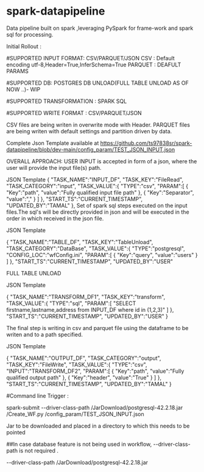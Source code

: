 # spark-datapipeline
Data pipeline built on spark ,leveraging PySpark for frame-work and spark sql for processing.

Initial Rollout :

#SUPPORTED INPUT FORMAT:
CSV/PARQUET/JSON
CSV : Default encoding utf-8,Header=True,InferSchema=True
PARQUET : DEAFULT PARAMS

#SUPPORTED DB:
POSTGRES DB UNLOAD(FULL TABLE UNLOAD AS OF NOW ..)- WIP

#SUPPORTED TRANSFORMATION :
SPARK SQL

#SUPPORTED WRITE FORMAT :
CSV/PARQUET/JSON

CSV files are being writen in overwrite mode with Header.
PARQUET files are being writen with default settings and partition driven by data.

Complete Json Template available at
https://github.com/ts97838sr/spark-datapipeline/blob/dev-main/config_param/TEST_JSON_INPUT.json

OVERALL APPROACH:
USER INPUT is accepted in form of a json, where the user will provide the input file(s) path.

JSON Template
{
"TASK_NAME":"INPUT_DF",
"TASK_KEY":"FileRead",
"TASK_CATEGORY":"input",
"TASK_VALUE":{
"TYPE":"csv",
"PARAM":[
        {
        "Key":"path",
        "value":"Fully qualified input file path"
        },
        {
        "Key":"Separator",
        "value":","
        }
        ]
},
"START_TS":"CURRENT_TIMESTAMP",
"UPDATED_BY":"TAMAL"
},
Set of spark sql steps executed on the input files.The sql's will be directly provided in json and will be executed in the order in which received in the json file.

JSON Template

{
"TASK_NAME":"TABLE_DF",
"TASK_KEY":"TableUnload",
"TASK_CATEGORY":"DataBase",
"TASK_VALUE":{
"TYPE":"postgresql",
"CONFIG_LOC":"wfConfig.ini",
"PARAM":[
        {
        "Key":"query",
        "value":"users"
        }
        ]
    },
"START_TS":"CURRENT_TIMESTAMP",
"UPDATED_BY":"USER"

FULL TABLE UNLOAD

JSON Template

{
    "TASK_NAME":"TRANSFORM_DF1",
    "TASK_KEY":"transform",
    "TASK_VALUE":{
    "TYPE":"sql",
    "PARAM":[
    "SELECT firstname,lastname,address from INPUT_DF where id in (1,2,3)"
    ]
    },
    "START_TS":"CURRENT_TIMESTAMP",
    "UPDATED_BY":"USER"
}

The final step is writing in csv and parquet file using the dataframe to be writen and to a path specified.

JSON Template

{
"TASK_NAME":"OUTPUT_DF",
"TASK_CATEGORY":"output",
"TASK_KEY":"FileWrite",
"TASK_VALUE":{
"TYPE":"csv",
"INPUT":"TRANSFORM_DF2",
"PARAM":[
        {
        "Key":"path",
        "value":"Fully qualified output path"
        },
        {
        "Key":"header",
        "value":"True"
        }
        ]
},
"START_TS":"CURRENT_TIMESTAMP",
"UPDATED_BY":"TAMAL"
}


#Command line Trigger :

spark-submit --driver-class-path /JarDownload/postgresql-42.2.18.jar  <Path of main entry point>/Create_WF.py <Path of config>/config_param/TEST_JSON_INPUT.json

Jar to be downloaded and placed in a directory to which this needs to be pointed

##In case database feature is not being used in workflow, --driver-class-path is not required .

--driver-class-path /JarDownload/postgresql-42.2.18.jar